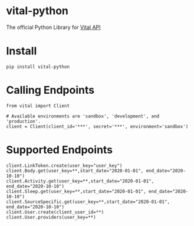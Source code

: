 # vital-python

The official Python Library for [Vital API](https://docs.tryvital.io)


# Install
```
pip install vital-python
```

# Calling Endpoints

```
from vital import Client

# Available environments are 'sandbox', 'development', and 'production'.
client = Client(client_id='***', secret='***', environment='sandbox')
```

# Supported Endpoints

```
client.LinkToken.create(user_key="user_key")
client.Body.get(user_key=**,start_date="2020-01-01", end_date="2020-10-10")
client.Activity.get(user_key=**,start_date="2020-01-01", end_date="2020-10-10")
client.Sleep.get(user_key=**,start_date="2020-01-01", end_date="2020-10-10")
client.SourceSpecific.get(user_key=**,start_date="2020-01-01", end_date="2020-10-10")
client.User.create(client_user_id=**)
client.User.providers(user_key=**)
```

